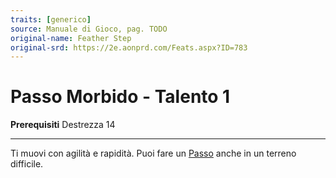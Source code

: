 ```yaml
---
traits: [generico]
source: Manuale di Gioco, pag. TODO
original-name: Feather Step
original-srd: https://2e.aonprd.com/Feats.aspx?ID=783
---
```


# Passo Morbido - Talento 1

**Prerequisiti** Destrezza 14

---

Ti muovi con agilità e rapidità. Puoi fare un [Passo](/azioni/base/passo) anche
in un terreno difficile.
